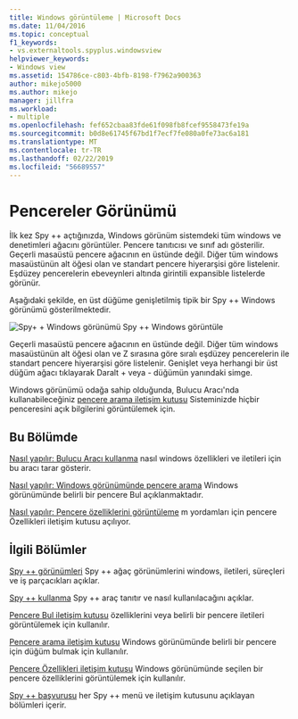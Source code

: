 ```yaml
---
title: Windows görüntüleme | Microsoft Docs
ms.date: 11/04/2016
ms.topic: conceptual
f1_keywords:
- vs.externaltools.spyplus.windowsview
helpviewer_keywords:
- Windows view
ms.assetid: 154786ce-c803-4bfb-8198-f7962a900363
author: mikejo5000
ms.author: mikejo
manager: jillfra
ms.workload:
- multiple
ms.openlocfilehash: fef652cbaa83fde61f098fb8fcef9558473fe19a
ms.sourcegitcommit: b0d8e61745f67bd1f7ecf7fe080a0fe73ac6a181
ms.translationtype: MT
ms.contentlocale: tr-TR
ms.lasthandoff: 02/22/2019
ms.locfileid: "56689557"
---
```

# <a name="windows-view"></a>Pencereler Görünümü
İlk kez Spy ++ açtığınızda, Windows görünüm sistemdeki tüm windows ve denetimleri ağacını görüntüler. Pencere tanıtıcısı ve sınıf adı gösterilir. Geçerli masaüstü pencere ağacının en üstünde değil. Diğer tüm windows masaüstünün alt öğesi olan ve standart pencere hiyerarşisi göre listelenir. Eşdüzey pencerelerin ebeveynleri altında girintili expansible listelerde görünür.

 Aşağıdaki şekilde, en üst düğüme genişletilmiş tipik bir Spy ++ Windows görünümü gösterilmektedir.

 ![Spy&#43; &#43; Windows görünümü](../debugger/media/spy--_windowsview.png "Spy ++ _WindowsView") Spy ++ Windows görüntüle

 Geçerli masaüstü pencere ağacının en üstünde değil. Diğer tüm windows masaüstünün alt öğesi olan ve Z sırasına göre sıralı eşdüzey pencerelerin ile standart pencere hiyerarşisi göre listelenir. Genişlet veya herhangi bir üst düğüm ağacı tıklayarak Daralt + veya - düğümün yanındaki simge.

 Windows görünümü odağa sahip olduğunda, Bulucu Aracı'nda kullanabileceğiniz [pencere arama iletişim kutusu](../debugger/window-search-dialog-box.md) Sisteminizde hiçbir penceresini açık bilgilerini görüntülemek için.

## <a name="in-this-section"></a>Bu Bölümde
 [Nasıl yapılır: Bulucu Aracı kullanma](../debugger/how-to-use-the-finder-tool.md) nasıl windows özellikleri ve iletileri için bu aracı tarar gösterir.

 [Nasıl yapılır: Windows görünümünde pencere arama](../debugger/how-to-search-for-a-window-in-windows-view.md) Windows görünümünde belirli bir pencere Bul açıklanmaktadır.

 [Nasıl yapılır: Pencere özelliklerini görüntüleme](../debugger/how-to-display-window-properties.md) m yordamları için pencere Özellikleri iletişim kutusu açılıyor.

## <a name="related-sections"></a>İlgili Bölümler
 [Spy ++ görünümleri](../debugger/spy-increment-views.md) Spy ++ ağaç görünümlerini windows, iletileri, süreçleri ve iş parçacıkları açıklar.

 [Spy ++ kullanma](../debugger/using-spy-increment.md) Spy ++ araç tanıtır ve nasıl kullanılacağını açıklar.

 [Pencere Bul iletişim kutusu](../debugger/find-window-dialog-box.md) özelliklerini veya belirli bir pencere iletileri görüntülemek için kullanılır.

 [Pencere arama iletişim kutusu](../debugger/window-search-dialog-box.md) Windows görünümünde belirli bir pencere için düğüm bulmak için kullanılır.

 [Pencere Özellikleri iletişim kutusu](../debugger/window-properties-dialog-box.md) Windows görünümünde seçilen bir pencere özelliklerini görüntülemek için kullanılır.

 [Spy ++ başvurusu](../debugger/spy-increment-reference.md) her Spy ++ menü ve iletişim kutusunu açıklayan bölümleri içerir.